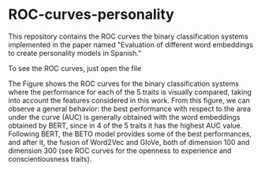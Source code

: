 # ROC-curves-personality

This repository contains the ROC curves the binary classification systems implemented in the paper named "Evaluation of different word embeddings to create personality models in Spanish."

To see the ROC curves, just open the file 

The Figure shows the ROC curves for the binary classification systems where the performance for each of the 5 traits is visually compared, taking into account the features considered in this work. From this figure, we can observe a general behavior: the best performance with respect to the area under the curve (AUC) is generally obtained with the word embeddings obtained by BERT, since in 4 of the 5 traits it has the highest AUC value. Following BERT, the BETO model provides some of the best performances, and after it, the fusion of Word2Vec and GloVe, both of dimension 100 and dimension 300 (see ROC curves for the openness to experience and conscientiousness traits). 
